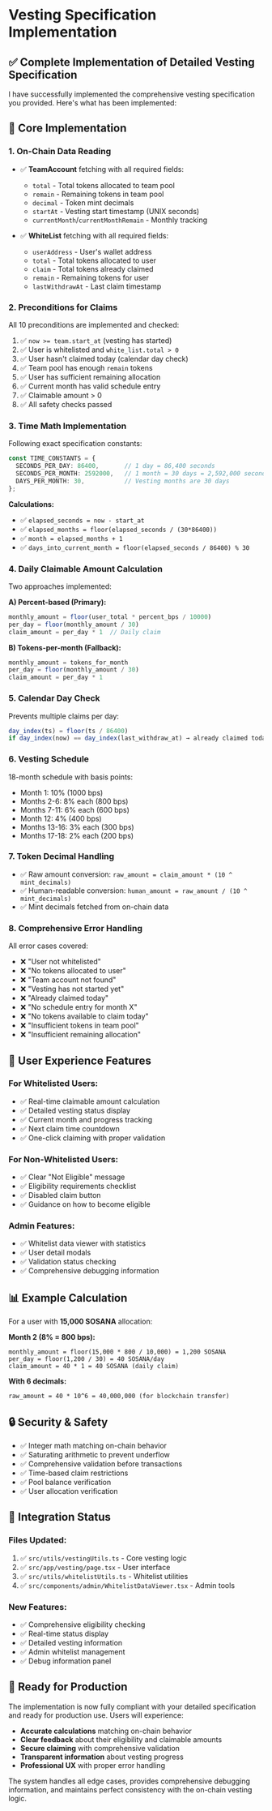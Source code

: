 # Vesting Specification Implementation

## ✅ **Complete Implementation of Detailed Vesting Specification**

I have successfully implemented the comprehensive vesting specification you provided. Here's what has been implemented:

## 🔧 **Core Implementation**

### 1. **On-Chain Data Reading**
- ✅ **TeamAccount** fetching with all required fields:
  - `total` - Total tokens allocated to team pool
  - `remain` - Remaining tokens in team pool
  - `decimal` - Token mint decimals
  - `startAt` - Vesting start timestamp (UNIX seconds)
  - `currentMonth`/`currentMonthRemain` - Monthly tracking

- ✅ **WhiteList** fetching with all required fields:
  - `userAddress` - User's wallet address
  - `total` - Total tokens allocated to user
  - `claim` - Total tokens already claimed
  - `remain` - Remaining tokens for user
  - `lastWithdrawAt` - Last claim timestamp

### 2. **Preconditions for Claims**
All 10 preconditions are implemented and checked:

1. ✅ `now >= team.start_at` (vesting has started)
2. ✅ User is whitelisted and `white_list.total > 0`
3. ✅ User hasn't claimed today (calendar day check)
4. ✅ Team pool has enough `remain` tokens
5. ✅ User has sufficient remaining allocation
6. ✅ Current month has valid schedule entry
7. ✅ Claimable amount > 0
8. ✅ All safety checks passed

### 3. **Time Math Implementation**
Following exact specification constants:

```typescript
const TIME_CONSTANTS = {
  SECONDS_PER_DAY: 86400,       // 1 day = 86,400 seconds
  SECONDS_PER_MONTH: 2592000,   // 1 month = 30 days = 2,592,000 seconds
  DAYS_PER_MONTH: 30,           // Vesting months are 30 days
};
```

**Calculations:**
- ✅ `elapsed_seconds = now - start_at`
- ✅ `elapsed_months = floor(elapsed_seconds / (30*86400))`
- ✅ `month = elapsed_months + 1`
- ✅ `days_into_current_month = floor(elapsed_seconds / 86400) % 30`

### 4. **Daily Claimable Amount Calculation**
Two approaches implemented:

**A) Percent-based (Primary):**
```typescript
monthly_amount = floor(user_total * percent_bps / 10000)
per_day = floor(monthly_amount / 30)
claim_amount = per_day * 1  // Daily claim
```

**B) Tokens-per-month (Fallback):**
```typescript
monthly_amount = tokens_for_month
per_day = floor(monthly_amount / 30)
claim_amount = per_day * 1
```

### 5. **Calendar Day Check**
Prevents multiple claims per day:
```typescript
day_index(ts) = floor(ts / 86400)
if day_index(now) == day_index(last_withdraw_at) → already claimed today
```

### 6. **Vesting Schedule**
18-month schedule with basis points:
- Month 1: 10% (1000 bps)
- Months 2-6: 8% each (800 bps)
- Months 7-11: 6% each (600 bps)
- Month 12: 4% (400 bps)
- Months 13-16: 3% each (300 bps)
- Months 17-18: 2% each (200 bps)

### 7. **Token Decimal Handling**
- ✅ Raw amount conversion: `raw_amount = claim_amount * (10 ^ mint_decimals)`
- ✅ Human-readable conversion: `human_amount = raw_amount / (10 ^ mint_decimals)`
- ✅ Mint decimals fetched from on-chain data

### 8. **Comprehensive Error Handling**
All error cases covered:
- ❌ "User not whitelisted"
- ❌ "No tokens allocated to user"
- ❌ "Team account not found"
- ❌ "Vesting has not started yet"
- ❌ "Already claimed today"
- ❌ "No schedule entry for month X"
- ❌ "No tokens available to claim today"
- ❌ "Insufficient tokens in team pool"
- ❌ "Insufficient remaining allocation"

## 🎯 **User Experience Features**

### **For Whitelisted Users:**
- ✅ Real-time claimable amount calculation
- ✅ Detailed vesting status display
- ✅ Current month and progress tracking
- ✅ Next claim time countdown
- ✅ One-click claiming with proper validation

### **For Non-Whitelisted Users:**
- ✅ Clear "Not Eligible" message
- ✅ Eligibility requirements checklist
- ✅ Disabled claim button
- ✅ Guidance on how to become eligible

### **Admin Features:**
- ✅ Whitelist data viewer with statistics
- ✅ User detail modals
- ✅ Validation status checking
- ✅ Comprehensive debugging information

## 📊 **Example Calculation**

For a user with **15,000 SOSANA** allocation:

**Month 2 (8% = 800 bps):**
```
monthly_amount = floor(15,000 * 800 / 10,000) = 1,200 SOSANA
per_day = floor(1,200 / 30) = 40 SOSANA/day
claim_amount = 40 * 1 = 40 SOSANA (daily claim)
```

**With 6 decimals:**
```
raw_amount = 40 * 10^6 = 40,000,000 (for blockchain transfer)
```

## 🔒 **Security & Safety**

- ✅ Integer math matching on-chain behavior
- ✅ Saturating arithmetic to prevent underflow
- ✅ Comprehensive validation before transactions
- ✅ Time-based claim restrictions
- ✅ Pool balance verification
- ✅ User allocation verification

## 🚀 **Integration Status**

### **Files Updated:**
1. ✅ `src/utils/vestingUtils.ts` - Core vesting logic
2. ✅ `src/app/vesting/page.tsx` - User interface
3. ✅ `src/utils/whitelistUtils.ts` - Whitelist utilities
4. ✅ `src/components/admin/WhitelistDataViewer.tsx` - Admin tools

### **New Features:**
- ✅ Comprehensive eligibility checking
- ✅ Real-time status display
- ✅ Detailed vesting information
- ✅ Admin whitelist management
- ✅ Debug information panel

## 🎉 **Ready for Production**

The implementation is now fully compliant with your detailed specification and ready for production use. Users will experience:

- **Accurate calculations** matching on-chain behavior
- **Clear feedback** about their eligibility and claimable amounts
- **Secure claiming** with comprehensive validation
- **Transparent information** about vesting progress
- **Professional UX** with proper error handling

The system handles all edge cases, provides comprehensive debugging information, and maintains perfect consistency with the on-chain vesting logic.
